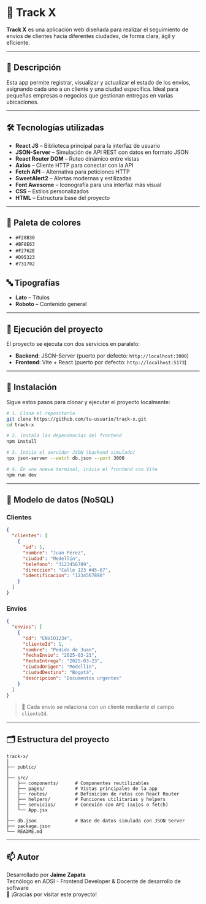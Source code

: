 # 🚚 Track X

**Track X** es una aplicación web diseñada para realizar el seguimiento de envíos de clientes hacia diferentes ciudades, de forma clara, ágil y eficiente.

---

## 📌 Descripción

Esta app permite registrar, visualizar y actualizar el estado de los envíos, asignando cada uno a un cliente y una ciudad específica. Ideal para pequeñas empresas o negocios que gestionan entregas en varias ubicaciones.

---

## 🛠️ Tecnologías utilizadas

- **React JS** – Biblioteca principal para la interfaz de usuario  
- **JSON-Server** – Simulación de API REST con datos en formato JSON  
- **React Router DOM** – Ruteo dinámico entre vistas  
- **Axios** – Cliente HTTP para conectar con la API  
- **Fetch API** – Alternativa para peticiones HTTP  
- **SweetAlert2** – Alertas modernas y estilizadas  
- **Font Awesome** – Iconografía para una interfaz más visual  
- **CSS** – Estilos personalizados  
- **HTML** – Estructura base del proyecto  

---

## 🎨 Paleta de colores

- `#F28B30`  
- `#BF8E63`  
- `#F2762E`  
- `#D95323`  
- `#731702`  

## 🔤 Tipografías

- **Lato** – Títulos  
- **Roboto** – Contenido general  

---

## 🚀 Ejecución del proyecto

El proyecto se ejecuta con dos servicios en paralelo:

- **Backend**: JSON-Server (puerto por defecto: `http://localhost:3000`)
- **Frontend**: Vite + React (puerto por defecto: `http://localhost:5173`)

---

## 💾 Instalación

Sigue estos pasos para clonar y ejecutar el proyecto localmente:

```bash
# 1. Clona el repositorio
git clone https://github.com/tu-usuario/track-x.git
cd track-x

# 2. Instala las dependencias del frontend
npm install

# 3. Inicia el servidor JSON (backend simulado)
npx json-server --watch db.json --port 3000

# 4. En una nueva terminal, inicia el frontend con Vite
npm run dev
```

---

## 🧩 Modelo de datos (NoSQL)

### Clientes

```json
{
  "clientes": [
    {
      "id": 1,
      "nombre": "Juan Pérez",
      "ciudad": "Medellín",
      "telefono": "3123456789",
      "direccion": "Calle 123 #45-67",
      "identificacion": "1234567890"
    }
  ]
}
```

### Envíos

```json
{
  "envios": [
    {
      "id": "ENVIO1234",
      "clienteId": 1,
      "nombre": "Pedido de Juan",
      "fechaEnvio": "2025-03-21",
      "fechaEntrega": "2025-03-23",
      "ciudadOrigen": "Medellín",
      "ciudadDestino": "Bogotá",
      "descripcion": "Documentos urgentes"
    }
  ]
}
```

> 🔗 Cada envío se relaciona con un cliente mediante el campo `clienteId`.

---

## 🗂️ Estructura del proyecto

```
track-x/
│
├── public/
│
├── src/
│   ├── components/      # Componentes reutilizables
│   ├── pages/           # Vistas principales de la app
│   ├── routes/          # Definición de rutas con React Router
│   ├── helpers/         # Funciones utilitarias y helpers
│   ├── servicios/       # Conexión con API (axios o fetch)
│   └── App.jsx
│
├── db.json              # Base de datos simulada con JSON Server
├── package.json
└── README.md
```

---

## 📫 Autor

Desarrollado por **Jaime Zapata**  
Tecnólogo en ADSI - Frontend Developer & Docente de desarrollo de software  
🚀 ¡Gracias por visitar este proyecto!
